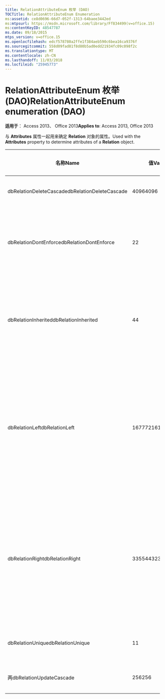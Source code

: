 ```yaml
---
title: RelationAttributeEnum 枚举 (DAO)
TOCTitle: RelationAttributeEnum Enumeration
ms:assetid: ce8d0696-66d7-052f-1313-64baee3442ed
ms:mtpsurl: https://msdn.microsoft.com/library/Ff834499(v=office.15)
ms:contentKeyID: 48547787
ms.date: 09/18/2015
mtps_version: v=office.15
ms.openlocfilehash: edcf578780a2ffe1f384aeb590c6bea16ca9376f
ms.sourcegitcommit: 558d09fad81f8d80b5ad0edd21934fc09c098f2c
ms.translationtype: MT
ms.contentlocale: zh-CN
ms.lasthandoff: 11/03/2018
ms.locfileid: "25945773"
---
```

# <a name="relationattributeenum-enumeration-dao"></a><span data-ttu-id="270dd-102">RelationAttributeEnum 枚举 (DAO)</span><span class="sxs-lookup"><span data-stu-id="270dd-102">RelationAttributeEnum enumeration (DAO)</span></span>


<span data-ttu-id="270dd-103">**适用于**： Access 2013、 Office 2013</span><span class="sxs-lookup"><span data-stu-id="270dd-103">**Applies to**: Access 2013, Office 2013</span></span>

<span data-ttu-id="270dd-104">与 **Attributes** 属性一起用来确定 **Relation** 对象的属性。</span><span class="sxs-lookup"><span data-stu-id="270dd-104">Used with the **Attributes** property to determine attributes of a **Relation** object.</span></span>

<table>
<colgroup>
<col style="width: 33%" />
<col style="width: 33%" />
<col style="width: 33%" />
</colgroup>
<thead>
<tr class="header">
<th><p><span data-ttu-id="270dd-105">名称</span><span class="sxs-lookup"><span data-stu-id="270dd-105">Name</span></span></p></th>
<th><p><span data-ttu-id="270dd-106">值</span><span class="sxs-lookup"><span data-stu-id="270dd-106">Value</span></span></p></th>
<th><p><span data-ttu-id="270dd-107">说明</span><span class="sxs-lookup"><span data-stu-id="270dd-107">Description</span></span></p></th>
</tr>
</thead>
<tbody>
<tr class="odd">
<td><p><span data-ttu-id="270dd-108">dbRelationDeleteCascade</span><span class="sxs-lookup"><span data-stu-id="270dd-108">dbRelationDeleteCascade</span></span></p></td>
<td><p><span data-ttu-id="270dd-109">4096</span><span class="sxs-lookup"><span data-stu-id="270dd-109">4096</span></span></p></td>
<td><p><span data-ttu-id="270dd-110">级联删除</span><span class="sxs-lookup"><span data-stu-id="270dd-110">Deletions cascade</span></span></p></td>
</tr>
<tr class="even">
<td><p><span data-ttu-id="270dd-111">dbRelationDontEnforce</span><span class="sxs-lookup"><span data-stu-id="270dd-111">dbRelationDontEnforce</span></span></p></td>
<td><p><span data-ttu-id="270dd-112">2</span><span class="sxs-lookup"><span data-stu-id="270dd-112">2</span></span></p></td>
<td><p><span data-ttu-id="270dd-113">不实施关系（无参照完整性）</span><span class="sxs-lookup"><span data-stu-id="270dd-113">Relationship not enforced (no referential integrity)</span></span></p></td>
</tr>
<tr class="odd">
<td><p><span data-ttu-id="270dd-114">dbRelationInherited</span><span class="sxs-lookup"><span data-stu-id="270dd-114">dbRelationInherited</span></span></p></td>
<td><p><span data-ttu-id="270dd-115">4</span><span class="sxs-lookup"><span data-stu-id="270dd-115">4</span></span></p></td>
<td><p><span data-ttu-id="270dd-116">关系存在于包含两个链接表的数据库中</span><span class="sxs-lookup"><span data-stu-id="270dd-116">Relationship exists in the database containing the two linked tables</span></span></p></td>
</tr>
<tr class="even">
<td><p><span data-ttu-id="270dd-117">dbRelationLeft</span><span class="sxs-lookup"><span data-stu-id="270dd-117">dbRelationLeft</span></span></p></td>
<td><p><span data-ttu-id="270dd-118">16777216</span><span class="sxs-lookup"><span data-stu-id="270dd-118">16777216</span></span></p></td>
<td><p><span data-ttu-id="270dd-p101">仅适用于 Microsoft Access。在设计视图中，将“左联接”显示为默认的联接类型。</span><span class="sxs-lookup"><span data-stu-id="270dd-p101">Microsoft Access only. In Design view, display a LEFT JOIN as the default join type.</span></span></p></td>
</tr>
<tr class="odd">
<td><p><span data-ttu-id="270dd-121">dbRelationRight</span><span class="sxs-lookup"><span data-stu-id="270dd-121">dbRelationRight</span></span></p></td>
<td><p><span data-ttu-id="270dd-122">33554432</span><span class="sxs-lookup"><span data-stu-id="270dd-122">33554432</span></span></p></td>
<td><p><span data-ttu-id="270dd-p102">仅适用于 Microsoft Access。在设计视图中，将“右联接”显示为默认的联接类型。</span><span class="sxs-lookup"><span data-stu-id="270dd-p102">Microsoft Access only. In Design view, display a RIGHT JOIN as the default join type.</span></span></p></td>
</tr>
<tr class="even">
<td><p><span data-ttu-id="270dd-125">dbRelationUnique</span><span class="sxs-lookup"><span data-stu-id="270dd-125">dbRelationUnique</span></span></p></td>
<td><p><span data-ttu-id="270dd-126">1</span><span class="sxs-lookup"><span data-stu-id="270dd-126">1</span></span></p></td>
<td><p><span data-ttu-id="270dd-127">一对一关系</span><span class="sxs-lookup"><span data-stu-id="270dd-127">One-to-one relationship</span></span></p></td>
</tr>
<tr class="odd">
<td><p><span data-ttu-id="270dd-128">两</span><span class="sxs-lookup"><span data-stu-id="270dd-128">dbRelationUpdateCascade</span></span></p></td>
<td><p><span data-ttu-id="270dd-129">256</span><span class="sxs-lookup"><span data-stu-id="270dd-129">256</span></span></p></td>
<td><p><span data-ttu-id="270dd-130">级联更新</span><span class="sxs-lookup"><span data-stu-id="270dd-130">Updates cascade</span></span></p></td>
</tr>
</tbody>
</table>

